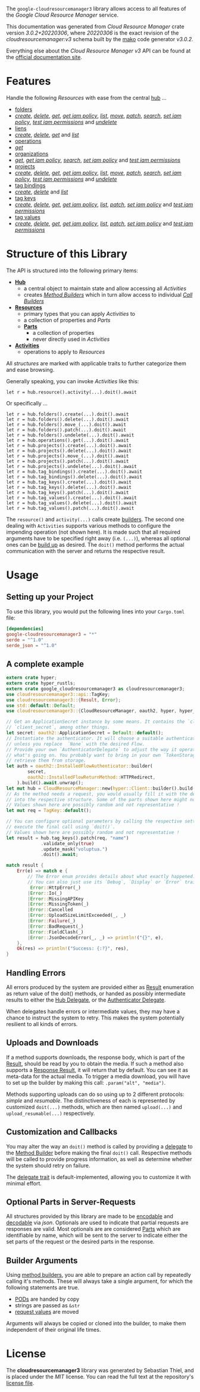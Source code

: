 <!---
DO NOT EDIT !
This file was generated automatically from 'src/mako/api/README.md.mako'
DO NOT EDIT !
-->
The `google-cloudresourcemanager3` library allows access to all features of the *Google Cloud Resource Manager* service.

This documentation was generated from *Cloud Resource Manager* crate version *3.0.2+20220306*, where *20220306* is the exact revision of the *cloudresourcemanager:v3* schema built by the [mako](http://www.makotemplates.org/) code generator *v3.0.2*.

Everything else about the *Cloud Resource Manager* *v3* API can be found at the
[official documentation site](https://cloud.google.com/resource-manager).
# Features

Handle the following *Resources* with ease from the central [hub](https://docs.rs/google-cloudresourcemanager3/3.0.2+20220306/google_cloudresourcemanager3/CloudResourceManager) ... 

* [folders](https://docs.rs/google-cloudresourcemanager3/3.0.2+20220306/google_cloudresourcemanager3/api::Folder)
 * [*create*](https://docs.rs/google-cloudresourcemanager3/3.0.2+20220306/google_cloudresourcemanager3/api::FolderCreateCall), [*delete*](https://docs.rs/google-cloudresourcemanager3/3.0.2+20220306/google_cloudresourcemanager3/api::FolderDeleteCall), [*get*](https://docs.rs/google-cloudresourcemanager3/3.0.2+20220306/google_cloudresourcemanager3/api::FolderGetCall), [*get iam policy*](https://docs.rs/google-cloudresourcemanager3/3.0.2+20220306/google_cloudresourcemanager3/api::FolderGetIamPolicyCall), [*list*](https://docs.rs/google-cloudresourcemanager3/3.0.2+20220306/google_cloudresourcemanager3/api::FolderListCall), [*move*](https://docs.rs/google-cloudresourcemanager3/3.0.2+20220306/google_cloudresourcemanager3/api::FolderMoveCall), [*patch*](https://docs.rs/google-cloudresourcemanager3/3.0.2+20220306/google_cloudresourcemanager3/api::FolderPatchCall), [*search*](https://docs.rs/google-cloudresourcemanager3/3.0.2+20220306/google_cloudresourcemanager3/api::FolderSearchCall), [*set iam policy*](https://docs.rs/google-cloudresourcemanager3/3.0.2+20220306/google_cloudresourcemanager3/api::FolderSetIamPolicyCall), [*test iam permissions*](https://docs.rs/google-cloudresourcemanager3/3.0.2+20220306/google_cloudresourcemanager3/api::FolderTestIamPermissionCall) and [*undelete*](https://docs.rs/google-cloudresourcemanager3/3.0.2+20220306/google_cloudresourcemanager3/api::FolderUndeleteCall)
* [liens](https://docs.rs/google-cloudresourcemanager3/3.0.2+20220306/google_cloudresourcemanager3/api::Lien)
 * [*create*](https://docs.rs/google-cloudresourcemanager3/3.0.2+20220306/google_cloudresourcemanager3/api::LienCreateCall), [*delete*](https://docs.rs/google-cloudresourcemanager3/3.0.2+20220306/google_cloudresourcemanager3/api::LienDeleteCall), [*get*](https://docs.rs/google-cloudresourcemanager3/3.0.2+20220306/google_cloudresourcemanager3/api::LienGetCall) and [*list*](https://docs.rs/google-cloudresourcemanager3/3.0.2+20220306/google_cloudresourcemanager3/api::LienListCall)
* [operations](https://docs.rs/google-cloudresourcemanager3/3.0.2+20220306/google_cloudresourcemanager3/api::Operation)
 * [*get*](https://docs.rs/google-cloudresourcemanager3/3.0.2+20220306/google_cloudresourcemanager3/api::OperationGetCall)
* [organizations](https://docs.rs/google-cloudresourcemanager3/3.0.2+20220306/google_cloudresourcemanager3/api::Organization)
 * [*get*](https://docs.rs/google-cloudresourcemanager3/3.0.2+20220306/google_cloudresourcemanager3/api::OrganizationGetCall), [*get iam policy*](https://docs.rs/google-cloudresourcemanager3/3.0.2+20220306/google_cloudresourcemanager3/api::OrganizationGetIamPolicyCall), [*search*](https://docs.rs/google-cloudresourcemanager3/3.0.2+20220306/google_cloudresourcemanager3/api::OrganizationSearchCall), [*set iam policy*](https://docs.rs/google-cloudresourcemanager3/3.0.2+20220306/google_cloudresourcemanager3/api::OrganizationSetIamPolicyCall) and [*test iam permissions*](https://docs.rs/google-cloudresourcemanager3/3.0.2+20220306/google_cloudresourcemanager3/api::OrganizationTestIamPermissionCall)
* [projects](https://docs.rs/google-cloudresourcemanager3/3.0.2+20220306/google_cloudresourcemanager3/api::Project)
 * [*create*](https://docs.rs/google-cloudresourcemanager3/3.0.2+20220306/google_cloudresourcemanager3/api::ProjectCreateCall), [*delete*](https://docs.rs/google-cloudresourcemanager3/3.0.2+20220306/google_cloudresourcemanager3/api::ProjectDeleteCall), [*get*](https://docs.rs/google-cloudresourcemanager3/3.0.2+20220306/google_cloudresourcemanager3/api::ProjectGetCall), [*get iam policy*](https://docs.rs/google-cloudresourcemanager3/3.0.2+20220306/google_cloudresourcemanager3/api::ProjectGetIamPolicyCall), [*list*](https://docs.rs/google-cloudresourcemanager3/3.0.2+20220306/google_cloudresourcemanager3/api::ProjectListCall), [*move*](https://docs.rs/google-cloudresourcemanager3/3.0.2+20220306/google_cloudresourcemanager3/api::ProjectMoveCall), [*patch*](https://docs.rs/google-cloudresourcemanager3/3.0.2+20220306/google_cloudresourcemanager3/api::ProjectPatchCall), [*search*](https://docs.rs/google-cloudresourcemanager3/3.0.2+20220306/google_cloudresourcemanager3/api::ProjectSearchCall), [*set iam policy*](https://docs.rs/google-cloudresourcemanager3/3.0.2+20220306/google_cloudresourcemanager3/api::ProjectSetIamPolicyCall), [*test iam permissions*](https://docs.rs/google-cloudresourcemanager3/3.0.2+20220306/google_cloudresourcemanager3/api::ProjectTestIamPermissionCall) and [*undelete*](https://docs.rs/google-cloudresourcemanager3/3.0.2+20220306/google_cloudresourcemanager3/api::ProjectUndeleteCall)
* [tag bindings](https://docs.rs/google-cloudresourcemanager3/3.0.2+20220306/google_cloudresourcemanager3/api::TagBinding)
 * [*create*](https://docs.rs/google-cloudresourcemanager3/3.0.2+20220306/google_cloudresourcemanager3/api::TagBindingCreateCall), [*delete*](https://docs.rs/google-cloudresourcemanager3/3.0.2+20220306/google_cloudresourcemanager3/api::TagBindingDeleteCall) and [*list*](https://docs.rs/google-cloudresourcemanager3/3.0.2+20220306/google_cloudresourcemanager3/api::TagBindingListCall)
* [tag keys](https://docs.rs/google-cloudresourcemanager3/3.0.2+20220306/google_cloudresourcemanager3/api::TagKey)
 * [*create*](https://docs.rs/google-cloudresourcemanager3/3.0.2+20220306/google_cloudresourcemanager3/api::TagKeyCreateCall), [*delete*](https://docs.rs/google-cloudresourcemanager3/3.0.2+20220306/google_cloudresourcemanager3/api::TagKeyDeleteCall), [*get*](https://docs.rs/google-cloudresourcemanager3/3.0.2+20220306/google_cloudresourcemanager3/api::TagKeyGetCall), [*get iam policy*](https://docs.rs/google-cloudresourcemanager3/3.0.2+20220306/google_cloudresourcemanager3/api::TagKeyGetIamPolicyCall), [*list*](https://docs.rs/google-cloudresourcemanager3/3.0.2+20220306/google_cloudresourcemanager3/api::TagKeyListCall), [*patch*](https://docs.rs/google-cloudresourcemanager3/3.0.2+20220306/google_cloudresourcemanager3/api::TagKeyPatchCall), [*set iam policy*](https://docs.rs/google-cloudresourcemanager3/3.0.2+20220306/google_cloudresourcemanager3/api::TagKeySetIamPolicyCall) and [*test iam permissions*](https://docs.rs/google-cloudresourcemanager3/3.0.2+20220306/google_cloudresourcemanager3/api::TagKeyTestIamPermissionCall)
* [tag values](https://docs.rs/google-cloudresourcemanager3/3.0.2+20220306/google_cloudresourcemanager3/api::TagValue)
 * [*create*](https://docs.rs/google-cloudresourcemanager3/3.0.2+20220306/google_cloudresourcemanager3/api::TagValueCreateCall), [*delete*](https://docs.rs/google-cloudresourcemanager3/3.0.2+20220306/google_cloudresourcemanager3/api::TagValueDeleteCall), [*get*](https://docs.rs/google-cloudresourcemanager3/3.0.2+20220306/google_cloudresourcemanager3/api::TagValueGetCall), [*get iam policy*](https://docs.rs/google-cloudresourcemanager3/3.0.2+20220306/google_cloudresourcemanager3/api::TagValueGetIamPolicyCall), [*list*](https://docs.rs/google-cloudresourcemanager3/3.0.2+20220306/google_cloudresourcemanager3/api::TagValueListCall), [*patch*](https://docs.rs/google-cloudresourcemanager3/3.0.2+20220306/google_cloudresourcemanager3/api::TagValuePatchCall), [*set iam policy*](https://docs.rs/google-cloudresourcemanager3/3.0.2+20220306/google_cloudresourcemanager3/api::TagValueSetIamPolicyCall) and [*test iam permissions*](https://docs.rs/google-cloudresourcemanager3/3.0.2+20220306/google_cloudresourcemanager3/api::TagValueTestIamPermissionCall)




# Structure of this Library

The API is structured into the following primary items:

* **[Hub](https://docs.rs/google-cloudresourcemanager3/3.0.2+20220306/google_cloudresourcemanager3/CloudResourceManager)**
    * a central object to maintain state and allow accessing all *Activities*
    * creates [*Method Builders*](https://docs.rs/google-cloudresourcemanager3/3.0.2+20220306/google_cloudresourcemanager3/client::MethodsBuilder) which in turn
      allow access to individual [*Call Builders*](https://docs.rs/google-cloudresourcemanager3/3.0.2+20220306/google_cloudresourcemanager3/client::CallBuilder)
* **[Resources](https://docs.rs/google-cloudresourcemanager3/3.0.2+20220306/google_cloudresourcemanager3/client::Resource)**
    * primary types that you can apply *Activities* to
    * a collection of properties and *Parts*
    * **[Parts](https://docs.rs/google-cloudresourcemanager3/3.0.2+20220306/google_cloudresourcemanager3/client::Part)**
        * a collection of properties
        * never directly used in *Activities*
* **[Activities](https://docs.rs/google-cloudresourcemanager3/3.0.2+20220306/google_cloudresourcemanager3/client::CallBuilder)**
    * operations to apply to *Resources*

All *structures* are marked with applicable traits to further categorize them and ease browsing.

Generally speaking, you can invoke *Activities* like this:

```Rust,ignore
let r = hub.resource().activity(...).doit().await
```

Or specifically ...

```ignore
let r = hub.folders().create(...).doit().await
let r = hub.folders().delete(...).doit().await
let r = hub.folders().move_(...).doit().await
let r = hub.folders().patch(...).doit().await
let r = hub.folders().undelete(...).doit().await
let r = hub.operations().get(...).doit().await
let r = hub.projects().create(...).doit().await
let r = hub.projects().delete(...).doit().await
let r = hub.projects().move_(...).doit().await
let r = hub.projects().patch(...).doit().await
let r = hub.projects().undelete(...).doit().await
let r = hub.tag_bindings().create(...).doit().await
let r = hub.tag_bindings().delete(...).doit().await
let r = hub.tag_keys().create(...).doit().await
let r = hub.tag_keys().delete(...).doit().await
let r = hub.tag_keys().patch(...).doit().await
let r = hub.tag_values().create(...).doit().await
let r = hub.tag_values().delete(...).doit().await
let r = hub.tag_values().patch(...).doit().await
```

The `resource()` and `activity(...)` calls create [builders][builder-pattern]. The second one dealing with `Activities` 
supports various methods to configure the impending operation (not shown here). It is made such that all required arguments have to be 
specified right away (i.e. `(...)`), whereas all optional ones can be [build up][builder-pattern] as desired.
The `doit()` method performs the actual communication with the server and returns the respective result.

# Usage

## Setting up your Project

To use this library, you would put the following lines into your `Cargo.toml` file:

```toml
[dependencies]
google-cloudresourcemanager3 = "*"
serde = "^1.0"
serde_json = "^1.0"
```

## A complete example

```Rust
extern crate hyper;
extern crate hyper_rustls;
extern crate google_cloudresourcemanager3 as cloudresourcemanager3;
use cloudresourcemanager3::api::TagKey;
use cloudresourcemanager3::{Result, Error};
use std::default::Default;
use cloudresourcemanager3::{CloudResourceManager, oauth2, hyper, hyper_rustls};

// Get an ApplicationSecret instance by some means. It contains the `client_id` and 
// `client_secret`, among other things.
let secret: oauth2::ApplicationSecret = Default::default();
// Instantiate the authenticator. It will choose a suitable authentication flow for you, 
// unless you replace  `None` with the desired Flow.
// Provide your own `AuthenticatorDelegate` to adjust the way it operates and get feedback about 
// what's going on. You probably want to bring in your own `TokenStorage` to persist tokens and
// retrieve them from storage.
let auth = oauth2::InstalledFlowAuthenticator::builder(
        secret,
        oauth2::InstalledFlowReturnMethod::HTTPRedirect,
    ).build().await.unwrap();
let mut hub = CloudResourceManager::new(hyper::Client::builder().build(hyper_rustls::HttpsConnector::with_native_roots().https_or_http().enable_http1().enable_http2().build()), auth);
// As the method needs a request, you would usually fill it with the desired information
// into the respective structure. Some of the parts shown here might not be applicable !
// Values shown here are possibly random and not representative !
let mut req = TagKey::default();

// You can configure optional parameters by calling the respective setters at will, and
// execute the final call using `doit()`.
// Values shown here are possibly random and not representative !
let result = hub.tag_keys().patch(req, "name")
             .validate_only(true)
             .update_mask("voluptua.")
             .doit().await;

match result {
    Err(e) => match e {
        // The Error enum provides details about what exactly happened.
        // You can also just use its `Debug`, `Display` or `Error` traits
         Error::HttpError(_)
        |Error::Io(_)
        |Error::MissingAPIKey
        |Error::MissingToken(_)
        |Error::Cancelled
        |Error::UploadSizeLimitExceeded(_, _)
        |Error::Failure(_)
        |Error::BadRequest(_)
        |Error::FieldClash(_)
        |Error::JsonDecodeError(_, _) => println!("{}", e),
    },
    Ok(res) => println!("Success: {:?}", res),
}

```
## Handling Errors

All errors produced by the system are provided either as [Result](https://docs.rs/google-cloudresourcemanager3/3.0.2+20220306/google_cloudresourcemanager3/client::Result) enumeration as return value of
the doit() methods, or handed as possibly intermediate results to either the 
[Hub Delegate](https://docs.rs/google-cloudresourcemanager3/3.0.2+20220306/google_cloudresourcemanager3/client::Delegate), or the [Authenticator Delegate](https://docs.rs/yup-oauth2/*/yup_oauth2/trait.AuthenticatorDelegate.html).

When delegates handle errors or intermediate values, they may have a chance to instruct the system to retry. This 
makes the system potentially resilient to all kinds of errors.

## Uploads and Downloads
If a method supports downloads, the response body, which is part of the [Result](https://docs.rs/google-cloudresourcemanager3/3.0.2+20220306/google_cloudresourcemanager3/client::Result), should be
read by you to obtain the media.
If such a method also supports a [Response Result](https://docs.rs/google-cloudresourcemanager3/3.0.2+20220306/google_cloudresourcemanager3/client::ResponseResult), it will return that by default.
You can see it as meta-data for the actual media. To trigger a media download, you will have to set up the builder by making
this call: `.param("alt", "media")`.

Methods supporting uploads can do so using up to 2 different protocols: 
*simple* and *resumable*. The distinctiveness of each is represented by customized 
`doit(...)` methods, which are then named `upload(...)` and `upload_resumable(...)` respectively.

## Customization and Callbacks

You may alter the way an `doit()` method is called by providing a [delegate](https://docs.rs/google-cloudresourcemanager3/3.0.2+20220306/google_cloudresourcemanager3/client::Delegate) to the 
[Method Builder](https://docs.rs/google-cloudresourcemanager3/3.0.2+20220306/google_cloudresourcemanager3/client::CallBuilder) before making the final `doit()` call. 
Respective methods will be called to provide progress information, as well as determine whether the system should 
retry on failure.

The [delegate trait](https://docs.rs/google-cloudresourcemanager3/3.0.2+20220306/google_cloudresourcemanager3/client::Delegate) is default-implemented, allowing you to customize it with minimal effort.

## Optional Parts in Server-Requests

All structures provided by this library are made to be [encodable](https://docs.rs/google-cloudresourcemanager3/3.0.2+20220306/google_cloudresourcemanager3/client::RequestValue) and 
[decodable](https://docs.rs/google-cloudresourcemanager3/3.0.2+20220306/google_cloudresourcemanager3/client::ResponseResult) via *json*. Optionals are used to indicate that partial requests are responses 
are valid.
Most optionals are are considered [Parts](https://docs.rs/google-cloudresourcemanager3/3.0.2+20220306/google_cloudresourcemanager3/client::Part) which are identifiable by name, which will be sent to 
the server to indicate either the set parts of the request or the desired parts in the response.

## Builder Arguments

Using [method builders](https://docs.rs/google-cloudresourcemanager3/3.0.2+20220306/google_cloudresourcemanager3/client::CallBuilder), you are able to prepare an action call by repeatedly calling it's methods.
These will always take a single argument, for which the following statements are true.

* [PODs][wiki-pod] are handed by copy
* strings are passed as `&str`
* [request values](https://docs.rs/google-cloudresourcemanager3/3.0.2+20220306/google_cloudresourcemanager3/client::RequestValue) are moved

Arguments will always be copied or cloned into the builder, to make them independent of their original life times.

[wiki-pod]: http://en.wikipedia.org/wiki/Plain_old_data_structure
[builder-pattern]: http://en.wikipedia.org/wiki/Builder_pattern
[google-go-api]: https://github.com/google/google-api-go-client

# License
The **cloudresourcemanager3** library was generated by Sebastian Thiel, and is placed 
under the *MIT* license.
You can read the full text at the repository's [license file][repo-license].

[repo-license]: https://github.com/Byron/google-apis-rsblob/main/LICENSE.md
